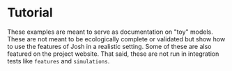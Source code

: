 # Tutorial

These examples are meant to serve as documentation on "toy" models. These are not meant to be ecologically complete or validated but show how to use the features of Josh in a realistic setting. Some of these are also featured on the project website. That said, these are not run in integration tests like `features` and `simulations`.
